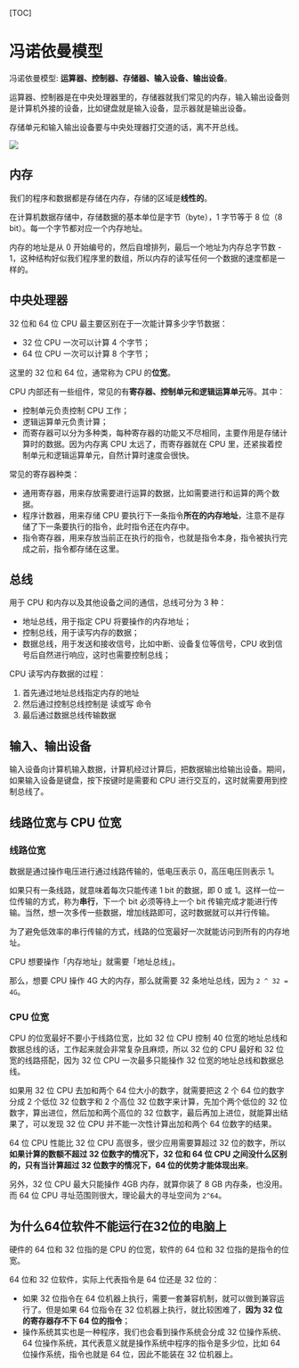 
[TOC]
# 冯诺依曼模型

冯诺依曼模型: **运算器、控制器、存储器、输入设备、输出设备**。

运算器、控制器是在中央处理器里的，存储器就我们常见的内存，输入输出设备则是计算机外接的设备，比如键盘就是输入设备，显示器就是输出设备。

存储单元和输入输出设备要与中央处理器打交道的话，离不开总线。

![](https://camo.githubusercontent.com/2955857563b270d7aa23a880920783e247470b1c83221c424f9131d229e50035/68747470733a2f2f63646e2e7869616f6c696e636f64696e672e636f6d2f67682f7869616f6c696e636f6465722f496d616765486f7374322f2545362539332538442545342542442539432545372542332542422545372542422539462f2545372541382538422545352542412538462545362538392541372545382541312538432f2545352538362541462545382541462542412545342542452539442545362539422542432545362541382541312545352539452538422e706e67)
## 内存

我们的程序和数据都是存储在内存，存储的区域是**线性的**。

在计算机数据存储中，存储数据的基本单位是字节（byte），1 字节等于 8 位（8 bit）。每一个字节都对应一个内存地址。

内存的地址是从 0 开始编号的，然后自增排列，最后一个地址为内存总字节数 - 1，这种结构好似我们程序里的数组，所以内存的读写任何一个数据的速度都是一样的。
## 中央处理器

32 位和 64 位 CPU 最主要区别在于一次能计算多少字节数据：

- 32 位 CPU 一次可以计算 4 个字节；
- 64 位 CPU 一次可以计算 8 个字节；

这里的 32 位和 64 位，通常称为 CPU 的**位宽**。

CPU 内部还有一些组件，常见的有**寄存器、控制单元和逻辑运算单元**等。其中：

- 控制单元负责控制 CPU 工作；
- 逻辑运算单元负责计算；
- 而寄存器可以分为多种类，每种寄存器的功能又不尽相同，主要作用是存储计算时的数据。因为内存离 CPU 太远了，而寄存器就在 CPU 里，还紧挨着控制单元和逻辑运算单元，自然计算时速度会很快。

常见的寄存器种类：

- 通用寄存器，用来存放需要进行运算的数据，比如需要进行和运算的两个数据。
- 程序计数器，用来存储 CPU 要执行下一条指令**所在的内存地址**，注意不是存储了下一条要执行的指令，此时指令还在内存中。
- 指令寄存器，用来存放当前正在执行的指令，也就是指令本身，指令被执行完成之前，指令都存储在这里。

## 总线

用于 CPU 和内存以及其他设备之间的通信，总线可分为 3 种：

- 地址总线，用于指定 CPU 将要操作的内存地址；
- 控制总线，用于读写内存的数据；
- 数据总线，用于发送和接收信号，比如中断、设备复位等信号，CPU 收到信号后自然进行响应，这时也需要控制总线；

CPU 读写内存数据的过程：

1. 首先通过地址总线指定内存的地址
1. 然后通过控制总线控制是 读或写 命令
1. 最后通过数据总线传输数据
## 输入、输出设备

输入设备向计算机输入数据，计算机经过计算后，把数据输出给输出设备。期间，如果输入设备是键盘，按下按键时是需要和 CPU 进行交互的，这时就需要用到控制总线了。

## 线路位宽与 CPU 位宽

### 线路位宽

数据是通过操作电压进行通过线路传输的，低电压表示 0，高压电压则表示 1。

如果只有一条线路，就意味着每次只能传递 1 bit 的数据，即 0 或 1。这样一位一位传输的方式，称为**串行**，下一个 bit 必须等待上一个 bit 传输完成才能进行传输。当然，想一次多传一些数据，增加线路即可，这时数据就可以并行传输。

为了避免低效率的串行传输的方式，线路的位宽最好一次就能访问到所有的内存地址。

CPU 想要操作「内存地址」就需要「地址总线」。

那么，想要 CPU 操作 4G 大的内存，那么就需要 32 条地址总线，因为 `2 ^ 32 = 4G`。

### CPU 位宽

CPU 的位宽最好不要小于线路位宽，比如 32 位 CPU 控制 40 位宽的地址总线和数据总线的话，工作起来就会非常复杂且麻烦，所以 32 位的 CPU 最好和 32 位宽的线路搭配，因为 32 位 CPU 一次最多只能操作 32 位宽的地址总线和数据总线。

如果用 32 位 CPU 去加和两个 64 位大小的数字，就需要把这 2 个 64 位的数字分成 2 个低位 32 位数字和 2 个高位 32 位数字来计算，先加个两个低位的 32 位数字，算出进位，然后加和两个高位的 32 位数字，最后再加上进位，就能算出结果了，可以发现 32 位 CPU 并不能一次性计算出加和两个 64 位数字的结果。

64 位 CPU 性能比 32 位 CPU 高很多，很少应用需要算超过 32 位的数字，所以**如果计算的数额不超过 32 位数字的情况下，32 位和 64 位 CPU 之间没什么区别的，只有当计算超过 32 位数字的情况下，64 位的优势才能体现出来**。

另外，32 位 CPU 最大只能操作 4GB 内存，就算你装了 8 GB 内存条，也没用。而 64 位 CPU 寻址范围则很大，理论最大的寻址空间为 `2^64`。
## 为什么64位软件不能运行在32位的电脑上

硬件的 64 位和 32 位指的是 CPU 的位宽，软件的 64 位和 32 位指的是指令的位宽。

64 位和 32 位软件，实际上代表指令是 64 位还是 32 位的：

- 如果 32 位指令在 64 位机器上执行，需要一套兼容机制，就可以做到兼容运行了。但是如果 64 位指令在 32 位机器上执行，就比较困难了，**因为 32 位的寄存器存不下 64 位的指令**；
- 操作系统其实也是一种程序，我们也会看到操作系统会分成 32 位操作系统、64 位操作系统，其代表意义就是操作系统中程序的指令是多少位，比如 64 位操作系统，指令也就是 64 位，因此不能装在 32 位机器上。

